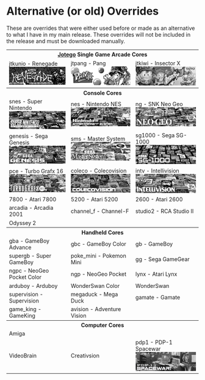# Alternative (or old) Overrides

These are overrides that were either used before or made as an alternative to what I have in my main release.  These overrides will not be included in the release and must be downloaded manually.


<table>
<tr><th colspan="3"><a href="https://patreon.com/jotego">Jotego</a> Single Game Arcade Cores</th></tr>
<tr>
 <td>jtkunio - Renegade <img src="pics/jtkunio.png" /></td>
 <td>jtpang - Pang <img src="pics/jtpang.png" /></td>
 <td>jtkiwi - Insector X <img src="pics/jtkiwi.png" /></td>
</tr>
<tr><th colspan="3">Console Cores</th></tr>
<tr>
 <td>snes - Super Nintendo <img src="pics/snes.png" /></td>
 <td>nes - Nintendo NES <img src="pics/nes.png" /></td>
 <td>ng - SNK Neo Geo <img src="pics/ng.png" /></td>
</tr>
<tr>
 <td>genesis - Sega Genesis <img src="pics/genesis.png" /></td>
 <td>sms - Master System <img src="pics/sms.png" /></td>
 <td>sg1000 - Sega SG-1000 <img src="pics/sg1000.png" /></td>
</tr>
<tr>
 <td>pce - Turbo Grafx 16 <img src="pics/pce.png" /></td>
 <td>coleco - Colecovision <img src="pics/coleco.png" /></td>
 <td>intv - Intellivision <img src="pics/intv.png" /></td>
</tr>
<tr>
 <td>7800 - Atari 7800</td>
 <td>5200 - Atari 5200</td>
 <td>2600 - Atari 2600</td>
</tr>
<tr>
 <td>arcadia - Arcadia 2001</td>
 <td>channel_f - Channel-F</td>
 <td>studio2 - RCA Studio II </td>
</tr>
<tr>
 <td>Odyssey 2</td>
</tr>
<tr><th colspan="3">Handheld Cores</th></tr>
<tr>
 <td>gba - GameBoy Advance</td>
 <td>gbc - GameBoy Color</td>
 <td>gb - GameBoy</td>
</tr>
<tr>
 <td>supergb - Super GameBoy</td>
 <td>poke_mini - Pokemon Mini</td>
 <td>gg - Sega GameGear</td>
</tr>
<tr>
 <td>ngpc - NeoGeo Pocket Color</td>
 <td>ngp - NeoGeo Pocket</td>
 <td>lynx - Atari Lynx</td>
</tr>
<tr>
 <td>arduboy - Arduboy</td>
 <td>WonderSwan Color</td>
 <td>WonderSwan</td>
</tr>
<tr>
 <td>supervision - Supervision</td>
 <td>megaduck - Mega Duck</td>
 <td>gamate - Gamate</td>
</tr>
<tr>
 <td>game_king - GameKing</td>
 <td>avision - Adventure Vision</td>
</tr>
<tr><th colspan="3">Computer Cores</th></tr>
<tr>
 <td>Amiga</td>
</tr>
<tr>
 <td>VideoBrain</td>
 <td>Creativsion</td>
 <td>pdp1 - PDP-1 Spacewar <img src="pics/pdp1.png" /></td>
</tr>
</table>

